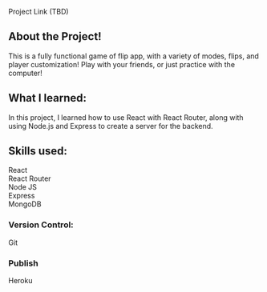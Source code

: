<!-- [Project Link](https://www..com/) -->
Project Link (TBD)

## About the Project!

This is a fully functional game of flip app, with a variety of modes, flips, and player customization! Play with your friends, or just practice with the computer!

## What I learned:

In this project, I learned how to use React with React Router, along with using Node.js and Express to create a server for the backend.

## Skills used:

React
<br />
React Router
<br />
Node JS
<br />
Express
<br />
MongoDB

### Version Control:

Git

### Publish

Heroku
